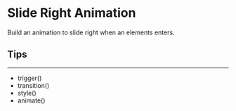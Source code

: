 # Slide Right Animation

Build an animation to slide right when an elements enters.

## Tips
---
- trigger()
- transition()
- style()
- animate()
